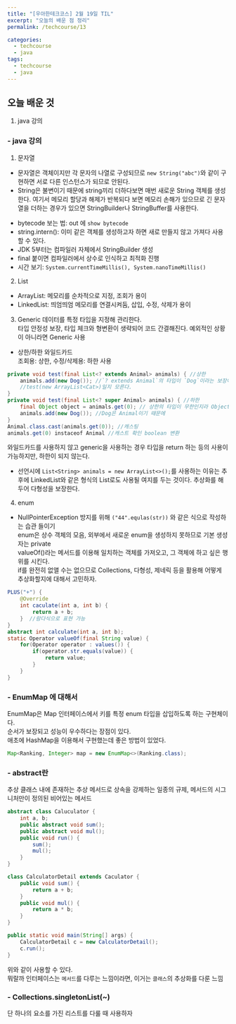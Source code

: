 ```yaml
---
title: "[우아한테크코스] 2월 19일 TIL"
excerpt: "오늘의 배운 점 정리"
permalink: /techcourse/13

categories:
  - techcourse
  - java
tags:
  - techcourse
  - java
---
```

## 오늘 배운 것 
1. java 강의  

### - java 강의 
1. 문자열  
- 문자열은 객체이지만 각 문자의 나열로 구성되므로 `new String("abc")`와 같이 구현하면 서로 다른 인스턴스가 되므로 안된다.  
- String은 불변이기 때문에 string끼리 더하다보면 매번 새로운 String 객체를 생성한다. 여기서 메모리 할당과 해제가 반복되다 보면 메모리 손해가 있으므로 긴 문자열을 더하는 경우가 있으면 StringBuilder나 StringBuffer를 사용한다.  
+ bytecode 보는 법: out 에 `show bytecode`  
+ string.intern(): 이미 같은 객체를 생성하고자 하면 새로 만들지 않고 가져다 사용할 수 있다.  
+ JDK 5부터는 컴파일러 자체에서 StringBuilder 생성  
+ final 붙이면 컴파일러에서 상수로 인식하고 최적화 진행  
+ 시간 보기: `System.currentTimeMillis(), System.nanoTimeMillis()`  

2. List
- ArrayList: 메모리를 순차적으로 지정, 조회가 용이  
- LinkedList: 띄엄띄엄 메모리를 연결시켜둠, 삽입, 수정, 삭제가 용이  

3. Generic 
데이터를 특정 타입을 지정해 관리한다.  
타입 안정성 보장, 타입 체크와 형변환이 생략되어 코드 간결해진다. 예외적인 상황이 아니라면 Generic 사용  
- 상한/하한 와일드카드  
조회용: 상한, 수정/삭제용: 하한 사용  
```java
private void test(final List<? extends Animal> animals) { //상한
    animals.add(new Dog()); //`? extends Animal`의 타입이 `Dog`이라는 보장이 없어서 에러 발생 
    //test(new ArrayList<Cat>)일지 모른다.  
}
private void test(final List<? super Animal> animals) { //하한   
    final Object object = animals.get(0); // 상한의 타입이 무한인지라 Object라면 무엇이든지 가능한 것
    animals.add(new Dog()); //Dog은 Animal이기 때문에 
}
Animal.class.cast(animals.get(0)); //캐스팅
animals.get(0) instaceof Animal //캐스트 확인 boolean 변환
```  
와일드카드를 사용하지 않고 generic을 사용하는 경우 타입을 return 하는 등의 사용이 가능하지만, 하한이 되지 않는다.  
+ 선언시에 `List<String> animals = new ArrayList<>();`를 사용하는 이유는 추후에 LinkedList와 같은 형식의 List로도 사용될 여지를 두는 것이다. 추상화를 해두어 다형성을 보장한다.   

4. enum
+ NullPointerException 방지를 위해 `("44".equlas(str))` 와 같은 식으로 작성하는 습관 들이기  
enum은 상수 객체의 모음, 외부에서 새로운 enum을 생성하지 못하므로 기본 생성자는 private  
valueOf()라는 메서드를 이용해 일치하는 객체를 가져오고, 그 객체에 하고 싶은 행위를 시킨다.  
if를 완전히 없앨 수는 없으므로 Collections, 다형성, 제네릭 등을 활용해 어떻게 추상화할지에 대해서 고민하자.  
```java
PLUS("+") {
    @Override
    int caculate(int a, int b) {
        return a + b;
    }  //람다식으로 표현 가능
}
abstract int calculate(int a, int b);
static Operator valueOf(final String value) {
    for(Operator operator : values()) {
        if(operator.str.equals(value)) {
            return value;
        }
    }
}
```  

### - EnumMap 에 대해서  
EnumMap은 Map 인터페이스에서 키를 특정 enum 타입을 삽입하도록 하는 구현체이다.  
순서가 보장되고 성능이 우수하다는 장점이 있다.  
애초에 HashMap을 이용해서 구현했는데 좋은 방법이 있었다.  

```java
Map<Ranking, Integer> map = new EnumMap<>(Ranking.class);
```  

### - abstract란
추상 클래스 내에 존재하는 추상 메서드로 상속을 강제하는 일종의 규제, 메서드의 시그니처만이 정의된 비어있는 메서드  
```java
abstract class Caluculator {
    int a, b;
    public abstract void sum();
    public abstract void mul();
    public void run() {
        sum();
        mul();
    }
}

class CalculatorDetail extends Caculator {
    public void sum() {
        return a + b;
    }
    public void mul() {
        return a * b;
    }
}

public static void main(String[] args) {
    CalculatorDetail c = new CalculatorDetail();
    c.run();
}
```  
위와 같이 사용할 수 있다.  
뭐랄까 인터페이스는 `메서드`를 다루는 느낌이라면, 이거는 `클래스`의 추상화를 다룬 느낌  

### - Collections.singletonList(~)
단 하나의 요소를 가진 리스트를 다룰 때 사용하자  